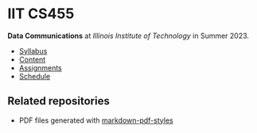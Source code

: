 # IIT CS455

**Data Communications** at
*Illinois Institute of Technology* in
Summer 2023.

- [Syllabus](https://github.com/hendraanggrian/IIT-CS455/blob/assets/syllabus.pdf)
- [Content](https://github.com/hendraanggrian/IIT-CS455/tree/assets/)
- [Assignments](assignments/)
- [Schedule](.ical/)

## Related repositories

- PDF files generated with [markdown-pdf-styles](https://github.com/hendraanggrian/markdown-pdf-styles/)
